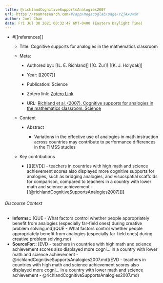 ```yaml
---
title: @richlandCognitiveSupportsAnalogies2007
url: https://roamresearch.com/#/app/megacoglab/page/rZjAxOwxm
author: Joel Chan
date: Fri Jul 30 2021 00:32:47 GMT-0400 (Eastern Daylight Time)
---
```


- #[[references]]

    - Title: Cognitive supports for analogies in the mathematics classroom

    - Meta:

        - Authored by:: [[L. E. Richland]] [[O. Zur]] [[K. J. Holyoak]]

        - Year: [[2007]]

        - Publication: Science

        - Zotero link: [Zotero Link](zotero://select/items/1_9SVIZ673)

        - URL: [Richland et al. (2007). Cognitive supports for analogies in the mathematics classroom. Science](undefined)

    - Content

        - Abstract

            - Variations in the effective use of analogies in math instruction across countries may contribute to performance differences in the TIMSS studies

    - Key contributions

        - [[[[EVD]] - teachers in countries with high math and science achievement scores also displayed more cognitive supports for analogies, such as bridging analogies, and visuospatial scaffolds for comparison, compared to teachers in a country with lower math and science achievement - [[@richlandCognitiveSupportsAnalogies2007]]]]

###### Discourse Context

- **Informs::** [QUE - What factors control whether people appropriately benefit from analogies (especially far-field ones) during creative problem solving.md](QUE - What factors control whether people appropriately benefit from analogies (especially far-field ones) during creative problem solving.md)
- **SourceFor::** [EVD - teachers in countries with high math and science achievement scores also displayed more cogni... in a country with lower math and science achievement - @richlandCognitiveSupportsAnalogies2007.md](EVD - teachers in countries with high math and science achievement scores also displayed more cogni... in a country with lower math and science achievement - @richlandCognitiveSupportsAnalogies2007.md)

